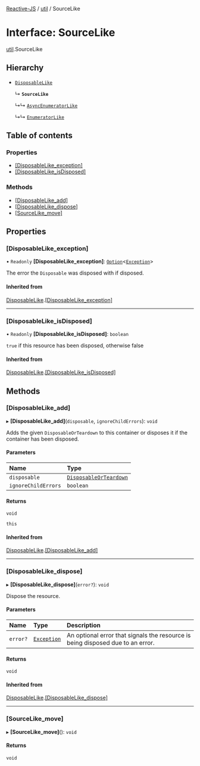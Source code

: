 [Reactive-JS](../README.md) / [util](../modules/util.md) / SourceLike

# Interface: SourceLike

[util](../modules/util.md).SourceLike

## Hierarchy

- [`DisposableLike`](util.DisposableLike.md)

  ↳ **`SourceLike`**

  ↳↳ [`AsyncEnumeratorLike`](ix.AsyncEnumeratorLike.md)

  ↳↳ [`EnumeratorLike`](util.EnumeratorLike.md)

## Table of contents

### Properties

- [[DisposableLike\_exception]](util.SourceLike.md#[disposablelike_exception])
- [[DisposableLike\_isDisposed]](util.SourceLike.md#[disposablelike_isdisposed])

### Methods

- [[DisposableLike\_add]](util.SourceLike.md#[disposablelike_add])
- [[DisposableLike\_dispose]](util.SourceLike.md#[disposablelike_dispose])
- [[SourceLike\_move]](util.SourceLike.md#[sourcelike_move])

## Properties

### [DisposableLike\_exception]

• `Readonly` **[DisposableLike\_exception]**: [`Option`](../modules/functions.md#option)<[`Exception`](../modules/util.md#exception)\>

The error the `Disposable` was disposed with if disposed.

#### Inherited from

[DisposableLike](util.DisposableLike.md).[[DisposableLike_exception]](util.DisposableLike.md#[disposablelike_exception])

___

### [DisposableLike\_isDisposed]

• `Readonly` **[DisposableLike\_isDisposed]**: `boolean`

`true` if this resource has been disposed, otherwise false

#### Inherited from

[DisposableLike](util.DisposableLike.md).[[DisposableLike_isDisposed]](util.DisposableLike.md#[disposablelike_isdisposed])

## Methods

### [DisposableLike\_add]

▸ **[DisposableLike_add]**(`disposable`, `ignoreChildErrors`): `void`

Adds the given `DisposableOrTeardown` to this container or disposes it if the container has been disposed.

#### Parameters

| Name | Type |
| :------ | :------ |
| `disposable` | [`DisposableOrTeardown`](../modules/util.md#disposableorteardown) |
| `ignoreChildErrors` | `boolean` |

#### Returns

`void`

`this`

#### Inherited from

[DisposableLike](util.DisposableLike.md).[[DisposableLike_add]](util.DisposableLike.md#[disposablelike_add])

___

### [DisposableLike\_dispose]

▸ **[DisposableLike_dispose]**(`error?`): `void`

Dispose the resource.

#### Parameters

| Name | Type | Description |
| :------ | :------ | :------ |
| `error?` | [`Exception`](../modules/util.md#exception) | An optional error that signals the resource is being disposed due to an error. |

#### Returns

`void`

#### Inherited from

[DisposableLike](util.DisposableLike.md).[[DisposableLike_dispose]](util.DisposableLike.md#[disposablelike_dispose])

___

### [SourceLike\_move]

▸ **[SourceLike_move]**(): `void`

#### Returns

`void`
